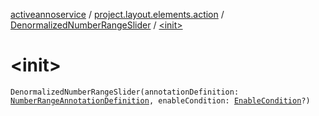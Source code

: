 [activeannoservice](../../index.md) / [project.layout.elements.action](../index.md) / [DenormalizedNumberRangeSlider](index.md) / [&lt;init&gt;](./-init-.md)

# &lt;init&gt;

`DenormalizedNumberRangeSlider(annotationDefinition: `[`NumberRangeAnnotationDefinition`](../../annotationdefinition/-number-range-annotation-definition/index.md)`, enableCondition: `[`EnableCondition`](../../project.annotationschema/-enable-condition/index.md)`?)`